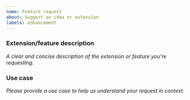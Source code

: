 ```yaml
---
name: Feature request
about: Suggest an idea or extension
labels: enhancement
---
```


<!--
  ⚠️⚠️ Please do the following before submitting: ⚠️⚠️

  📖 Please read our Rules of Conduct: https://opensource.microsoft.com/codeofconduct/
  🔎 Please search existing issues to avoid creating duplicates.
-->

### Extension/feature description

_A clear and concise description of the extension or feature you're requesting._

### Use case

_Please provide a use case to help us understand your request in context._
